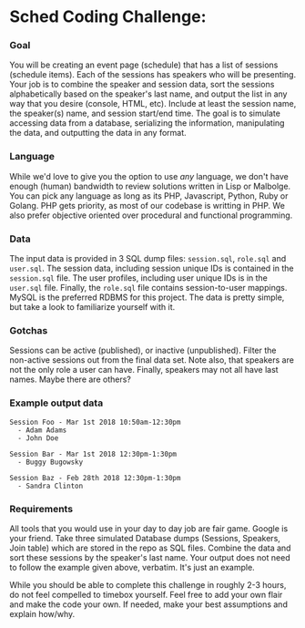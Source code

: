 # Sched Coding Challenge:

### Goal

You will be creating an event page (schedule) that has a list of sessions (schedule items). Each of the sessions has speakers who will be presenting. Your job is to combine the speaker and session data, sort the sessions alphabetically based on the speaker's last name, and output the list in any way that you desire (console, HTML, etc). Include at least the session name, the speaker(s) name, and session start/end time.
The goal is to simulate accessing data from a database, serializing the information, manipulating the data, and outputting the data in any format.

### Language

While we'd love to give you the option to use *any* language, we don't have enough (human) bandwidth to review solutions written in Lisp or Malbolge. You can pick any language as long as its PHP, Javascript, Python, Ruby or Golang. PHP gets priority, as most of our codebase is writting in PHP. We also prefer objective oriented over procedural and functional programming.

### Data

The input data is provided in 3 SQL dump files: `session.sql`, `role.sql` and `user.sql`. The session data, including session unique IDs is contained in the `session.sql` file. The user profiles, including user unique IDs is in the `user.sql` file. Finally, the `role.sql` file contains session-to-user mappings. MySQL is the preferred RDBMS for this project. The data is pretty simple, but take a look to familiarize yourself with it.

### Gotchas

Sessions can be active (published), or inactive (unpublished). Filter the non-active sessions out from the final data set. Note also, that speakers are not the only role a user can have. Finally, speakers may not all have last names. Maybe there are others?

### Example output data

```
Session Foo - Mar 1st 2018 10:50am-12:30pm
  - Adam Adams
  - John Doe

Session Bar - Mar 1st 2018 12:30pm-1:30pm
  - Buggy Bugowsky

Session Baz - Feb 28th 2018 12:30pm-1:30pm
  - Sandra Clinton
```

### Requirements

All tools that you would use in your day to day job are fair game. Google is your friend. Take three simulated Database dumps (Sessions, Speakers, Join table) which are stored in the repo as SQL files. Combine the data and sort these sessions by the speaker's last name. Your output does not need to follow the example given above, verbatim. It's just an example. 

While you should be able to complete this challenge in roughly 2-3 hours, do not feel compelled to timebox yourself. Feel free to add your own flair and make the code your own. If needed, make your best assumptions and explain how/why.
